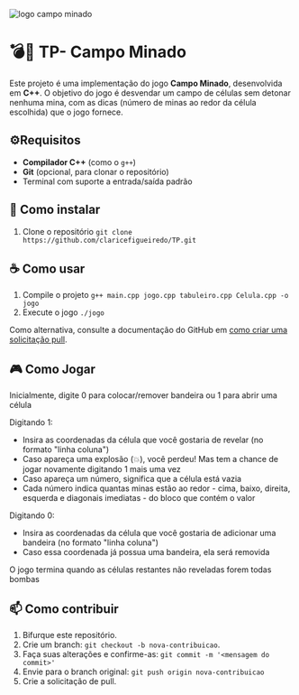 
![logo campo minado](https://github.com/user-attachments/assets/128655a4-f35f-46cf-a40a-5f6888518fb5)

# 💣🚩 TP- Campo Minado
Este projeto é uma implementação do jogo **Campo Minado**, desenvolvida em **C++**. O objetivo do jogo é desvendar um campo de células sem detonar nenhuma mina, com as dicas (número de minas ao redor da célula escolhida) que o jogo fornece.

## ⚙️Requisitos

- **Compilador C++** (como o `g++`)
- **Git** (opcional, para clonar o repositório)
- Terminal com suporte a entrada/saída padrão

## 🚀 Como instalar
1. Clone o repositório `git clone https://github.com/claricefigueiredo/TP.git`

## ☕ Como usar
1. Compile o projeto `g++ main.cpp jogo.cpp tabuleiro.cpp Celula.cpp -o jogo`
2. Execute o jogo `./jogo`

Como alternativa, consulte a documentação do GitHub em [como criar uma solicitação pull](https://help.github.com/en/github/collaborating-with-issues-and-pull-requests/creating-a-pull-request).

## 🎮 Como Jogar
Inicialmente, digite 0 para colocar/remover bandeira ou 1 para abrir uma célula

Digitando 1:
- Insira as coordenadas da célula que você gostaria de revelar (no formato "linha coluna")
- Caso apareça uma explosão (💥), você perdeu! Mas tem a chance de jogar novamente digitando 1 mais uma vez
- Caso apareça um número, significa que a célula está vazia
- Cada número indica quantas minas estão ao redor - cima, baixo, direita, esquerda e diagonais imediatas - do bloco que contém o valor
  
Digitando 0:
- Insira as coordenadas da célula que você gostaria de adicionar uma bandeira (no formato "linha coluna")
- Caso essa coordenada já possua uma bandeira, ela será removida
  
O jogo termina quando as células restantes não reveladas forem todas bombas

## 📫 Como contribuir
1. Bifurque este repositório.
2. Crie um branch: `git checkout -b nova-contribuicao`.
3. Faça suas alterações e confirme-as: `git commit -m '<mensagem do commit>'`
4. Envie para o branch original: `git push origin nova-contribuicao`
5. Crie a solicitação de pull.

